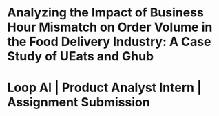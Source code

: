 # Analyzing the Impact of Business Hour Mismatch on Order Volume in the Food Delivery Industry: A Case Study of UEats and Ghub

# Loop AI | Product Analyst Intern | Assignment Submission
